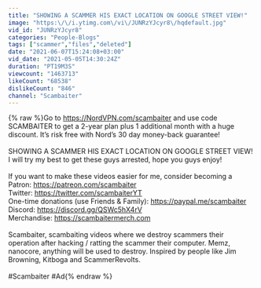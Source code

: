 ```yaml
---
title: "SHOWING A SCAMMER HIS EXACT LOCATION ON GOOGLE STREET VIEW!"
image: "https:\/\/i.ytimg.com\/vi\/JUNRzYJcyr8\/hqdefault.jpg"
vid_id: "JUNRzYJcyr8"
categories: "People-Blogs"
tags: ["scammer","files","deleted"]
date: "2021-06-07T15:24:08+03:00"
vid_date: "2021-05-05T14:30:24Z"
duration: "PT19M3S"
viewcount: "1463713"
likeCount: "68538"
dislikeCount: "846"
channel: "Scambaiter"
---
```

{% raw %}Go to <a rel="nofollow" target="blank" href="https://NordVPN.com/scambaiter">https://NordVPN.com/scambaiter</a> and use code SCAMBAITER to get a 2-year plan plus 1 additional month with a huge discount. It’s risk free with Nord’s 30 day money-back guarantee!<br /><br />SHOWING A SCAMMER HIS EXACT LOCATION ON GOOGLE STREET VIEW! I will try my best to get these guys arrested, hope you guys enjoy!<br /><br />If you want to make these videos easier for me, consider becoming a Patron: <a rel="nofollow" target="blank" href="https://patreon.com/scambaiter">https://patreon.com/scambaiter</a><br />Twitter: <a rel="nofollow" target="blank" href="https://twitter.com/scambaiterYT">https://twitter.com/scambaiterYT</a><br />One-time donations (use Friends &amp; Family): <a rel="nofollow" target="blank" href="https://paypal.me/scambaiter">https://paypal.me/scambaiter</a><br />Discord: <a rel="nofollow" target="blank" href="https://discord.gg/QSWc5hX4rV">https://discord.gg/QSWc5hX4rV</a><br />Merchandise: <a rel="nofollow" target="blank" href="https://scambaitermerch.com">https://scambaitermerch.com</a><br /><br />Scambaiter, scambaiting videos where we destroy scammers their operation after hacking / ratting the scammer their computer. Memz, nanocore, anything will be used to destroy. Inspired by people like Jim Browning, Kitboga and ScammerRevolts.<br /><br />#Scambaiter #Ad{% endraw %}
